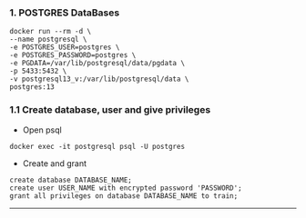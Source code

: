 ### 1. POSTGRES DataBases 

```
docker run --rm -d \
--name postgresql \
-e POSTGRES_USER=postgres \
-e POSTGRES_PASSWORD=postgres \
-e PGDATA=/var/lib/postgresql/data/pgdata \
-p 5433:5432 \
-v postgresql13_v:/var/lib/postgresql/data \
postgres:13
```

### 1.1 Create database, user and give privileges

- Open psql  
```
docker exec -it postgresql psql -U postgres 
```

- Create and grant
```
create database DATABASE_NAME;
create user USER_NAME with encrypted password 'PASSWORD';
grant all privileges on database DATABASE_NAME to train;
```

-------------------------------------------------------------------------------------------------------------------------------------------------------------------------
